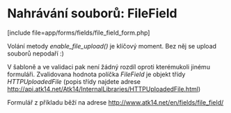 Nahrávání souborů: FileField
============================

[include file=app/forms/fields/file_field_form.php]

Volání metody *enable\_file\_upload()* je klíčový moment. Bez něj se upload souborů nepodaří :)

V šabloně a ve validaci pak není žádný rozdíl oproti kterémukoli jinému formuláři. Zvalidovana hodnota políčka *FileField* je objekt třídy *HTTPUploadedFile* (popis třídy najdete adrese <http://api.atk14.net/Atk14/InternalLibraries/HTTPUploadedFile.html>)

Formulář z příkladu běží na adrese <http://www.atk14.net/en/fields/file_field/>
